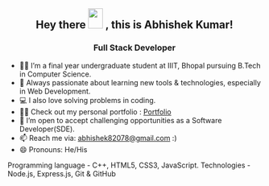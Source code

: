 
<h2 align = "center">
Hey there <img src="https://github.com/sciencepal/sciencepal/blob/master/assets/Hi.gif" width="29px" height="40px"> , this is Abhishek Kumar! 
 <br>
   
</h2>
<h3 align = "center">
 Full Stack Developer
</h3>

- 👨‍🏫 I’m a final year undergraduate student at IIIT, Bhopal pursuing B.Tech in Computer Science. 
- 🌱 Always passionate about learning new tools & technologies, especially in Web Development. 
- 💻 I also love solving problems in coding.
- 👨‍💻 Check out my personal portfolio : <a href="https://abhishek-kumar82078.github.io/Portfolio/">Portfolio</a> 
- 👯 I’m open to accept challenging opportunities as a Software Developer(SDE).
- 📫 Reach me via: [abhishek82078@gmail.com](mailto:abhishek82078@gmail.com) :)
- 😄 Pronouns: He/His
 


Programming language - C++, HTML5, CSS3, JavaScript.
Technologies - Node.js, Express.js, Git & GitHub


